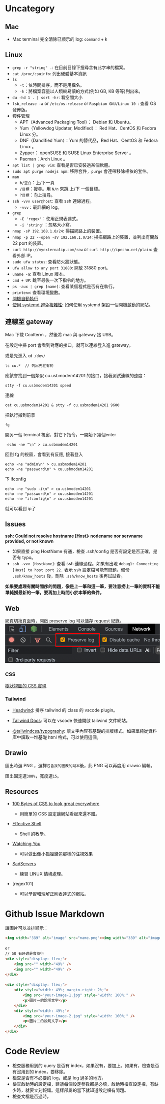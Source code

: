 # Uncategory


## Mac

- Mac terminal 完全清除已顯示的 log: `command` + k

## Linux  

- `grep -r "string" .`: 在目前目錄下搜尋含有此字串的檔案。
- `cat /proc/cpuinfo`: 列出硬體基本資訊  
- `ls`
  - `-t`：依時間排序，而不是用檔名。
  - `-h`：將檔案容量以人類較易讀的方式(例如 GB, KB 等等)列出來。
- `du -hd 1 . | sort -hr`: 看空間大小  
- `lsb_release -a` or `/etc/os-release` or `Raspbian GNU/Linux 10 `: 查看 OS 發佈版。  
- 套件管理  
  - APT（Advanced Packaging Tool）： Debian 和 Ubuntu。  
  - Yum（Yellowdog Updater, Modified）： Red Hat、CentOS 和 Fedora Linux 分。  
  - DNF（Dandified Yum）：Yum 的替代品，Red Hat、CentOS 和 Fedora Linux 。  
  - Zypper： openSUSE 和 SUSE Linux Enterprise Server 。  
  - Pacman：Arch Linux 。  
- `apt list | grep vim`: 查看是否已安裝過某個軟體。  
- `sudo apt purge nodejs npm`: 移除套件，`purge` 會連帶移除相依的套件。  
- `man`  
  - `b/空白`：上/下一頁  
  - `/目標`：搜尋。用 `N/n` 來跳 上/下 一個目標。  
  - `?目標`：向上搜尋。
- `ssh -vvv user@host`: 查看 ssh 連線過程。
  - `-vvv`：最詳細的 log。
- `grep`
  - `-E 'regex'`：使用正規表達式。
  - `-i 'string'`：忽略大小寫。
- `nmap -sP 192.168.1.0/24`: 掃描網路上的裝置。
- `nmap -p 22 --open -sV 192.168.1.0/24`: 掃描網路上的裝置，並列出有開啟 22 port 的裝置。
- `curl http://myexternalip.com/raw` or `curl http://ipecho.net/plain`: 查看外部 IP。
- `sudo ufw status`: 查看防火牆狀態。
- `ufw allow to any port 31880`: 開放 31880 port。
- `uname -a`: 查看 Linux 版本。
- `cmd + UP`: 跳至最後一次下指令的地方。
- `ps -aux | grep [name]`: 查看某個程式是否有在執行。
- `printenv`: 查看環境變數。
- [開機自動執行](https://blog.twshop.asia/ubuntu-18-04-%E9%96%8B%E6%A9%9F%E8%87%AA%E5%8B%95%E5%9F%B7%E8%A1%8C%E7%A8%8B%E5%BC%8F/)
- [使用 systemd 避免複雜性](https://mgdm.net/weblog/systemd/): 如何使用 systemd 架設一個開機啟動的網站。

## 連線至 gateway

Mac 下載 Coolterm ，然後將 mac 與 gateway 接 USB。

在設定中掃 port 會看到對應的接口，就可以連線登入進 gateway。

或是先進入 `cd /dev/`
```
ls cu.*  // 列出先在有的
```
應該會找到一個類似 cu.usbmodem14201 的接口，接著測試連線的速度：

```
stty -f cu.usbmodem14201 speed
```

連線

```
cat cu.usbmodem14201 & stty -f cu.usbmodem14201 9600
```

把執行搬到前景

```
fg
```

開另一個 terminal 視窗，對它下指令，一開始下幾個enter

```
 echo -ne "\n" > cu.usbmodem14201
```

回到 fg 的視窗，會看到有反應, 接著登入

```
echo -ne "admin\n" > cu.usbmodem14201
echo -ne "password\n" > cu.usbmodem14201
```

下 ifconfig

```
echo -ne "sudo -i\n" > cu.usbmodem14201
echo -ne "password\n" > cu.usbmodem14201
echo -ne "ifconfig\n" > cu.usbmodem14201
```

就可以看到 ip了

## Issues

**ssh: Could not resolve hostname [Host]: nodename nor servname provided, or not known**

- 如果直接 ping HostName 有通，檢查 .ssh/config 是否有設定是否正確，是否有 typo。
- `ssh -vvv [HostName]`: 查看 ssh 連線過程。如果有出現 `debug1: Connecting [Host] to host port 22.` 表示 ssh 設定檔可能有問題，備份 `.ssh/know_hosts` 後，刪除 `.ssh/know_hosts` 後再試試看。

**如果要處理有關時間序的問題，像是上一筆和這一筆，要注意撈上一筆的資料不能單純撈最新的一筆，要再加上時間小於本筆的條件。**

## Web

網頁切換頁面時，開啟 preserve log 可以儲存 request 紀錄。
![](assets/web-chrome-preserve-log.png)

### CSS

[樹狀視圖的 CSS 實現](https://iamkate.com/code/tree-views/)

### Tailwind

- [Headwind](https://marketplace.visualstudio.com/items?itemName=heybourn.headwind): 排序 tailwind 的 class 的 vscode plugin。

- [Tailwind Docs](https://marketplace.visualstudio.com/items?itemName=austenc.tailwind-docs): 可以在 vscode 快速開啟 tailwind 文件網站。

- [@tailwindcss/typography](https://tailwindcss.com/docs/typography-plugin): 讓文字內容有基礎的排版樣式。如果單純從資料庫中讀取一堆基礎 html 格式，可以使用這個。

## Drawio

匯出時選 PNG ，選擇`包含我的圖表的副本`後，此 PNG 可以再度用 drawio 編輯。

匯出固定選`300%`，寬度選`15`。　

## Resources
- [100 Bytes of CSS to look great everywhere](https://www.swyx.io/css-100-bytes)
  - 用簡單的 CSS 設定讓網站看起來還不錯。
- [Effective Shell](https://effective-shell.com/)
  - Shell 的教學。
- [Watching You](https://github.com/jj811208/watching-you)
  - 可以做出像小狐狸錢包那樣的注視效果

- [SadServers](https://sadservers.com/scenarios)
   - 練習 LINUX 情境處理。

- [regex101]
    - 可以學習和理解正則表達式的網站。

# Github Issue Markdown

讓圖片可以並排顯示：

```md
<img width="389" alt="image" src="name.png"><img width="389" alt="image" src="name2.jpg">

or
// 50 有時還是會換行
<div style="display: flex;">
    <img src="" width="49%" />
    <img src="" width="49%" />
</div>

<div style="display: flex;">
    <div style="width: 49%; margin-right: 2%;">
        <img src="your-image-1.jpg" style="width: 100%;" />
        <p>圖片一的說明文字</p>
    </div>
    <div style="width: 49%;">
        <img src="your-image-2.jpg" style="width: 100%;" />
        <p>圖片二的說明文字</p>
    </div>
</div>
```

# Code Review

- 檢查服務用到的 query 是否有 index，如果沒有，要加上。如果有，檢查是否有沒用到的 index，要移除。
- 檢查是否有不必要的 log，或是 log 過多的地方。
- 檢查啟動時的設定檔，建議每個設定參數都是必填，啟動時檢查設定檔，有缺少時，就要立刻報錯。這樣部屬的當下就知道設定檔有問題。
- 檢查文檔是否過時。